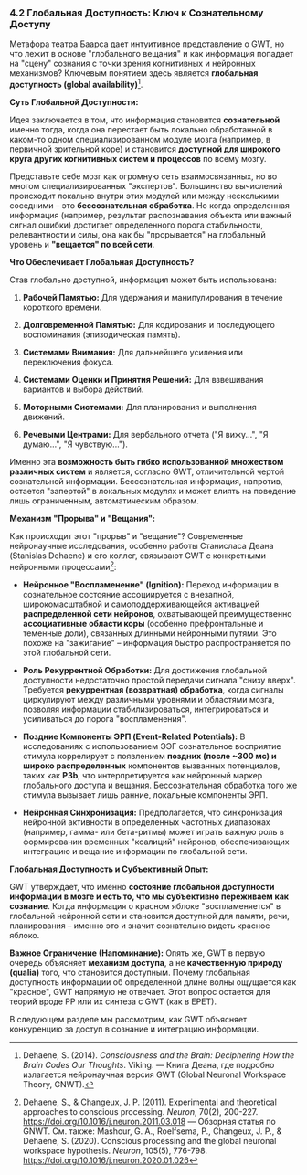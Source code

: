 ### 4.2 Глобальная Доступность: Ключ к Сознательному Доступу

Метафора театра Баарса дает интуитивное представление о GWT, но что лежит в основе "глобального вещания" и как информация попадает на "сцену" сознания с точки зрения когнитивных и нейронных механизмов? Ключевым понятием здесь является **глобальная доступность (global availability)**[^dehaene_consciousness_book].

**Суть Глобальной Доступности:**

Идея заключается в том, что информация становится **сознательной** именно тогда, когда она перестает быть локально обработанной в каком-то одном специализированном модуле мозга (например, в первичной зрительной коре) и становится **доступной для широкого круга других когнитивных систем и процессов** по всему мозгу.

Представьте себе мозг как огромную сеть взаимосвязанных, но во многом специализированных "экспертов". Большинство вычислений происходит локально внутри этих модулей или между несколькими соседними – это **бессознательная обработка**. Но когда определенная информация (например, результат распознавания объекта или важный сигнал ошибки) достигает определенного порога стабильности, релевантности и силы, она как бы "прорывается" на глобальный уровень и **"вещается" по всей сети**.

**Что Обеспечивает Глобальная Доступность?**

Став глобально доступной, информация может быть использована:

1.  **Рабочей Памятью:** Для удержания и манипулирования в течение короткого времени.
    
2.  **Долговременной Памятью:** Для кодирования и последующего воспоминания (эпизодическая память).
    
3.  **Системами Внимания:** Для дальнейшего усиления или переключения фокуса.
    
4.  **Системами Оценки и Принятия Решений:** Для взвешивания вариантов и выбора действий.
    
5.  **Моторными Системами:** Для планирования и выполнения движений.
    
6.  **Речевыми Центрами:** Для вербального отчета ("Я вижу...", "Я думаю...", "Я чувствую...").
    

Именно эта **возможность быть гибко использованной множеством различных систем** и является, согласно GWT, отличительной чертой сознательной информации. Бессознательная информация, напротив, остается "запертой" в локальных модулях и может влиять на поведение лишь ограниченным, автоматическим образом.

**Механизм "Прорыва" и "Вещания":**

Как происходит этот "прорыв" и "вещание"? Современные нейронаучные исследования, особенно работы Станисласа Деана (Stanislas Dehaene) и его коллег, связывают GWT с конкретными нейронными процессами[^dehaene_gnwt_review]:

-   **Нейронное "Воспламенение" (Ignition):** Переход информации в сознательное состояние ассоциируется с внезапной, широкомасштабной и самоподдерживающейся активацией **распределенной сети нейронов**, охватывающей преимущественно **ассоциативные области коры** (особенно префронтальные и теменные доли), связанных длинными нейронными путями. Это похоже на "зажигание" – информация быстро распространяется по этой глобальной сети.
    
-   **Роль Рекуррентной Обработки:** Для достижения глобальной доступности недостаточно простой передачи сигнала "снизу вверх". Требуется **рекуррентная (возвратная) обработка**, когда сигналы циркулируют между различными уровнями и областями мозга, позволяя информации стабилизироваться, интегрироваться и усиливаться до порога "воспламенения".
    
-   **Поздние Компоненты ЭРП (Event-Related Potentials):** В исследованиях с использованием ЭЭГ сознательное восприятие стимула коррелирует с появлением **поздних (после ~300 мс) и широко распределенных** компонентов вызванных потенциалов, таких как **P3b**, что интерпретируется как нейронный маркер глобального доступа и вещания. Бессознательная обработка того же стимула вызывает лишь ранние, локальные компоненты ЭРП.
    
-   **Нейронная Синхронизация:** Предполагается, что синхронизация нейронной активности в определенных частотных диапазонах (например, гамма- или бета-ритмы) может играть важную роль в формировании временных "коалиций" нейронов, обеспечивающих интеграцию и вещание информации по глобальной сети.
    

**Глобальная Доступность и Субъективный Опыт:**

GWT утверждает, что именно **состояние глобальной доступности информации в мозге и есть то, что мы субъективно переживаем как сознание**. Когда информация о красном яблоке "воспламеняется" в глобальной нейронной сети и становится доступной для памяти, речи, планирования – именно это и значит сознательно видеть красное яблоко.

**Важное Ограничение (Напоминание):** Опять же, GWT в первую очередь объясняет **механизм доступа**, а не **качественную природу (qualia)** того, что становится доступным. Почему глобальная доступность информации об определенной длине волны ощущается как "красное", GWT напрямую не отвечает. Этот вопрос остается для теорий вроде PP или их синтеза с GWT (как в EPET).

В следующем разделе мы рассмотрим, как GWT объясняет конкуренцию за доступ в сознание и интеграцию информации.


[^dehaene_consciousness_book]: Dehaene, S. (2014). *Consciousness and the Brain: Deciphering How the Brain Codes Our Thoughts*. Viking. — Книга Деана, где подробно излагается нейронаучная версия GWT (Global Neuronal Workspace Theory, GNWT).
[^dehaene_gnwt_review]: Dehaene, S., & Changeux, J. P. (2011). Experimental and theoretical approaches to conscious processing. *Neuron*, 70(2), 200-227. https://doi.org/10.1016/j.neuron.2011.03.018 — Обзорная статья по GNWT. См. также: Mashour, G. A., Roelfsema, P., Changeux, J. P., & Dehaene, S. (2020). Conscious processing and the global neuronal workspace hypothesis. *Neuron*, 105(5), 776-798. https://doi.org/10.1016/j.neuron.2020.01.026